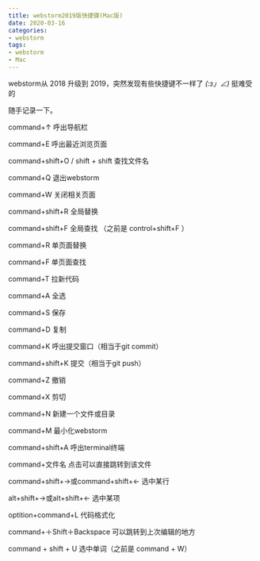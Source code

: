 ```yaml
---
title: webstorm2019版快捷键(Mac版)
date: 2020-03-16
categories:
- webstorm
tags:
- webstorm
- Mac
---
```




webstorm从 2018 升级到 2019，突然发现有些快捷键不一样了 _(:з」∠)_  挺难受的

随手记录一下。

command+↑            呼出导航栏

command+E            呼出最近浏览页面

command+shift+O /   shift + shift     查找文件名

command+Q           退出webstorm

command+W           关闭相关页面

command+shift+R      全局替换

command+shift+F       全局查找 （之前是 control+shift+F ）

command+R          单页面替换

command+F          单页面查找

command+T          拉新代码

command+A          全选

command+S          保存

command+D          复制

command+K          呼出提交窗口（相当于git commit）

command+shift+K      提交（相当于git push）

command+Z           撤销

command+X          剪切

command+N          新建一个文件或目录

command+M          最小化webstorm

command+shift+A      呼出terminal终端

command+文件名     点击可以直接跳转到该文件

command+shift+→或command+shift+← 选中某行

alt+shift+→或alt+shift+← 选中某项

optition+command+L      代码格式化

command+＋Shift＋Backspace      可以跳转到上次编辑的地方

command + shift + U 选中单词（之前是 command + W）
